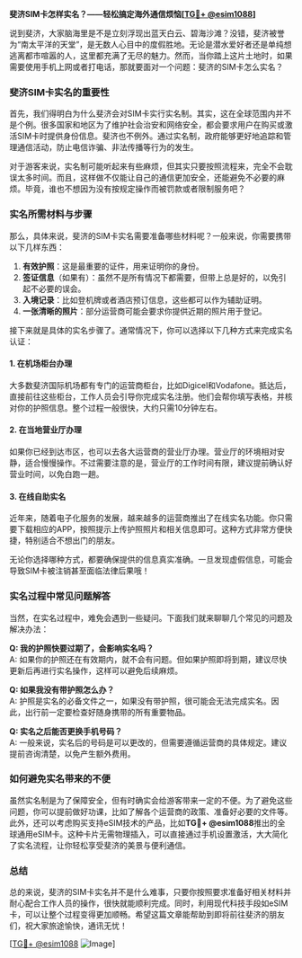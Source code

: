 **斐济SIM卡怎样实名？——轻松搞定海外通信烦恼[[TG💪+ @esim1088](https://t.me/s/esim1088)]**

说到斐济，大家脑海里是不是立刻浮现出蓝天白云、碧海沙滩？没错，斐济被誉为“南太平洋的天堂”，是无数人心目中的度假胜地。无论是潜水爱好者还是单纯想逃离都市喧嚣的人，这里都充满了无尽的魅力。然而，当你踏上这片土地时，如果需要使用手机上网或者打电话，那就要面对一个问题：斐济的SIM卡怎么实名？

### 斐济SIM卡实名的重要性

首先，我们得明白为什么斐济会对SIM卡实行实名制。其实，这在全球范围内并不是个例。很多国家和地区为了维护社会治安和网络安全，都会要求用户在购买或激活SIM卡时提供身份信息。斐济也不例外。通过实名制，政府能够更好地追踪和管理通信活动，防止电信诈骗、非法传播等行为的发生。

对于游客来说，实名制可能听起来有些麻烦，但其实只要按照流程来，完全不会耽误太多时间。而且，这样做不仅能让自己的通信更加安全，还能避免不必要的麻烦。毕竟，谁也不想因为没有按规定操作而被罚款或者限制服务吧？

### 实名所需材料与步骤

那么，具体来说，斐济的SIM卡实名需要准备哪些材料呢？一般来说，你需要携带以下几样东西：

1. **有效护照**：这是最重要的证件，用来证明你的身份。
2. **签证信息**（如果有）：虽然不是所有情况下都需要，但带上总是好的，以免引起不必要的误会。
3. **入境记录**：比如登机牌或者酒店预订信息，这些都可以作为辅助证明。
4. **一张清晰的照片**：部分运营商可能会要求你提供近期的照片用于登记。

接下来就是具体的实名步骤了。通常情况下，你可以选择以下几种方式来完成实名认证：

#### 1. 在机场柜台办理
大多数斐济国际机场都有专门的运营商柜台，比如Digicel和Vodafone。抵达后，直接前往这些柜台，工作人员会引导你完成实名注册。他们会帮你填写表格，并核对你的护照信息。整个过程一般很快，大约只需10分钟左右。

#### 2. 在当地营业厅办理
如果你已经到达市区，也可以去各大运营商的营业厅办理。营业厅的环境相对安静，适合慢慢操作。不过需要注意的是，营业厅的工作时间有限，建议提前确认好营业时间，以免白跑一趟。

#### 3. 在线自助实名
近年来，随着电子化服务的发展，越来越多的运营商推出了在线实名功能。你只需要下载相应的APP，按照提示上传护照照片和相关信息即可。这种方式非常方便快捷，特别适合不想出门的朋友。

无论你选择哪种方式，都要确保提供的信息真实准确。一旦发现虚假信息，可能会导致SIM卡被注销甚至面临法律后果哦！

### 实名过程中常见问题解答

当然，在实名过程中，难免会遇到一些疑问。下面我们就来聊聊几个常见的问题及解决办法：

**Q: 我的护照快要过期了，会影响实名吗？**  
A: 如果你的护照还在有效期内，就不会有问题。但如果护照即将到期，建议尽快更新后再进行实名操作，这样可以避免后续麻烦。

**Q: 如果我没有带护照怎么办？**  
A: 护照是实名的必备文件之一，如果没有带护照，很可能会无法完成实名。因此，出行前一定要检查好随身携带的所有重要物品。

**Q: 实名之后能否更换手机号码？**  
A: 一般来说，实名后的号码是可以更改的，但需要遵循运营商的具体规定。建议提前咨询清楚，以免产生额外费用。

### 如何避免实名带来的不便

虽然实名制是为了保障安全，但有时确实会给游客带来一定的不便。为了避免这些问题，你可以提前做好功课，比如了解各个运营商的政策、准备好必要的文件等。此外，还可以考虑购买支持eSIM技术的产品，比如**TG💪+ @esim1088**推出的全球通用eSIM卡。这种卡片无需物理插入，可以直接通过手机设置激活，大大简化了实名流程，让你轻松享受斐济的美景与便利通信。

### 总结

总的来说，斐济的SIM卡实名并不是什么难事，只要你按照要求准备好相关材料并耐心配合工作人员的操作，很快就能顺利完成。同时，利用现代科技手段如eSIM卡，可以让整个过程变得更加顺畅。希望这篇文章能帮助到即将前往斐济的朋友们，祝大家旅途愉快，通讯无忧！

[[TG💪+ @esim1088](https://t.me/s/esim1088) ![Image](https://i.postimg.cc/4NQfJmqS/Snipaste-2025-05-13-00-14-12.png)]